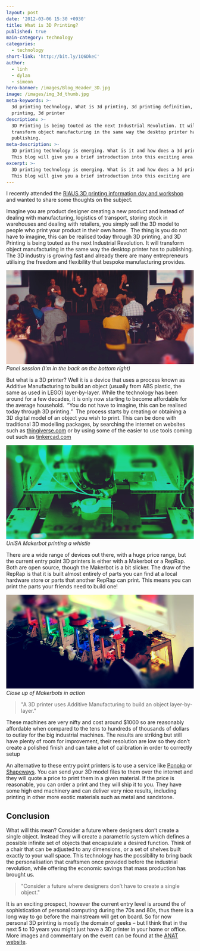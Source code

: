 ```yaml
---
layout: post
date: '2012-03-06 15:30 +0930'
title: What is 3D Printing?
published: true
main-category: technology
categories:
  - technology
short-link: 'http://bit.ly/1Q6DkeC'
author:
  - linh
  - dylan
  - simeon
hero-banner: /images/Blog_Header_3D.jpg
image: /images/img_3d_thumb.jpg
meta-keywords: >-
  3d printing technology, What is 3d printing, 3d printing definition, 3d
  printing, 3d printer
description: >-
  3D Printing is being touted as the next Industrial Revolution. It will
  transform object manufacturing in the same way the desktop printer has to
  publishing.
meta-description: >-
  3D printing technology is emerging. What is it and how does a 3d printer work?
  This blog will give you a brief introduction into this exciting area.
excerpt: >-
  3D printing technology is emerging. What is it and how does a 3d printer work?
  This blog will give you a brief introduction into this exciting are
---
```


I recently attended the [RiAUS 3D printing information day and workshop](http://riaus.org.au/programs-and-events/3d-printing-the-next-industrial-revolution/) and wanted to share some thoughts on the subject.

Imagine you are product designer creating a new product and instead of dealing with manufacturing, logistics of transport, storing stock in warehouses and dealing with retailers, you simply sell the 3D model to people who print your product in their own home.
​
The thing is you do not have to imagine, this can be realised today through 3D printing, and 3D Printing is being touted as the next Industrial Revolution. It will transform object manufacturing in the same way the desktop printer has to publishing. The 3D industry is growing fast and already there are many entrepreneurs utilising the freedom and flexibility that bespoke manufacturing provides.

![](/images/img_3d_1.jpg)
*Panel session (I'm in the back on the bottom right)*

But what is a 3D printer? Well it is a device that uses a process known as Additive Manufacturing to build an object (usually from ABS plastic, the same as used in LEGO) layer-by-layer. While the technology has been around for a few decades, it is only now starting to become affordable for the average household.
​
“You do not have to imagine, this can be realised today through 3D printing.”
​
The process starts by creating or obtaining a 3D digital model of an object you wish to print. This can be done with traditional 3D modelling packages, by searching the internet on websites such as [thingiverse.com](http://thingiverse.com) or by using some of the easier to use tools coming out such as [tinkercad.com](http://tinkercad.com)

![](/images/img_3d_2.jpg)
*UniSA Makerbot printing a whistle*

There are a wide range of devices out there, with a huge price range, but the current entry point 3D printers is either with a Makerbot or a RepRap. Both are open source, though the Makerbot is a bit slicker. The draw of the RepRap is that it is built almost entirely of parts you can find at a local hardware store or parts that another RepRap can print. This means you can print the parts your friends need to build one!

![](/images/img_3d_3.jpg)
*Close up of Makerbots in action*

> "A 3D printer uses Additive Manufacturing to build an object layer-by-layer."

These machines are very nifty and cost around $1000 so are reasonably affordable when compared to the tens to hundreds of thousands of dollars to outlay for the big industrial machines. The results are striking but still have plenty of room for improvement, their resolution are low so they don’t create a polished finish and can take a lot of calibration in order to correctly setup

An alternative to these entry point printers is to use a service like [Ponoko](http://www.ponoko.com/) or [Shapeways](http://www.shapeways.com/). You can send your 3D model files to them over the internet and they will quote a price to print them in a given material. If the price is reasonable, you can order a print and they will ship it to you. They have some high end machinery and can deliver very nice results, including printing in other more exotic materials such as metal and sandstone.

Conclusion
----------
What will this mean? Consider a future where designers don’t create a single object. Instead they will create a parametric system which defines a possible infinite set of objects that encapsulate a desired function. Think of a chair that can be adjusted to any dimensions, or a set of shelves built exactly to your wall space. This technology has the possibility to bring back the personalisation that craftsmen once provided before the industrial revolution, while offering the economic savings that mass production has brought us.

> "Consider a future where designers don’t have to create a single object."

It is an exciting prospect, however the current entry level is around the of sophistication of personal computing during the 70s and 80s, thus there is a long way to go before the mainstream will get on board. So for now personal 3D printing is mostly the domain of geeks – but I think that in the next 5 to 10 years you might just have a 3D printer in your home or office.
​
More images and commentary on the event can be found at the [ANAT website](http://makerblog.anat.org.au/2012/02/3d-printing-forum-riaus-20th-feb-2012-photos/).
